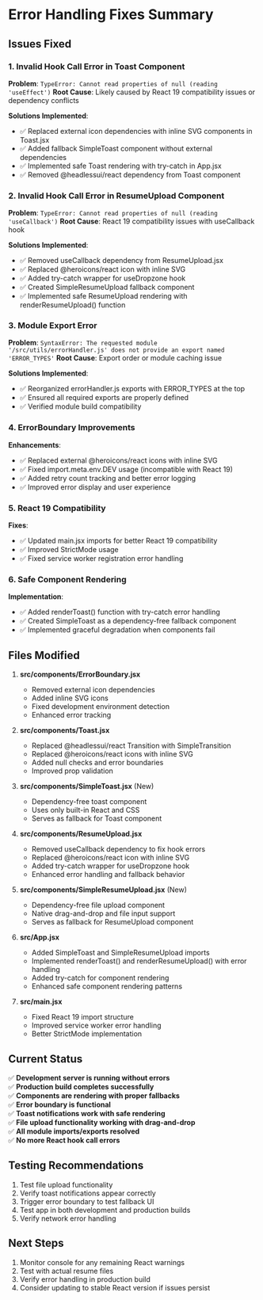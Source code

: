 # Error Handling Fixes Summary

## Issues Fixed

### 1. Invalid Hook Call Error in Toast Component

**Problem**: `TypeError: Cannot read properties of null (reading 'useEffect')`
**Root Cause**: Likely caused by React 19 compatibility issues or dependency conflicts

**Solutions Implemented**:

- ✅ Replaced external icon dependencies with inline SVG components in Toast.jsx
- ✅ Added fallback SimpleToast component without external dependencies
- ✅ Implemented safe Toast rendering with try-catch in App.jsx
- ✅ Removed @headlessui/react dependency from Toast component

### 2. Invalid Hook Call Error in ResumeUpload Component

**Problem**: `TypeError: Cannot read properties of null (reading 'useCallback')`
**Root Cause**: React 19 compatibility issues with useCallback hook

**Solutions Implemented**:

- ✅ Removed useCallback dependency from ResumeUpload.jsx
- ✅ Replaced @heroicons/react icon with inline SVG
- ✅ Added try-catch wrapper for useDropzone hook
- ✅ Created SimpleResumeUpload fallback component
- ✅ Implemented safe ResumeUpload rendering with renderResumeUpload() function

### 3. Module Export Error

**Problem**: `SyntaxError: The requested module '/src/utils/errorHandler.js' does not provide an export named 'ERROR_TYPES'`
**Root Cause**: Export order or module caching issue

**Solutions Implemented**:

- ✅ Reorganized errorHandler.js exports with ERROR_TYPES at the top
- ✅ Ensured all required exports are properly defined
- ✅ Verified module build compatibility

### 4. ErrorBoundary Improvements

**Enhancements**:

- ✅ Replaced external @heroicons/react icons with inline SVG
- ✅ Fixed import.meta.env.DEV usage (incompatible with React 19)
- ✅ Added retry count tracking and better error logging
- ✅ Improved error display and user experience

### 5. React 19 Compatibility

**Fixes**:

- ✅ Updated main.jsx imports for better React 19 compatibility
- ✅ Improved StrictMode usage
- ✅ Fixed service worker registration error handling

### 6. Safe Component Rendering

**Implementation**:

- ✅ Added renderToast() function with try-catch error handling
- ✅ Created SimpleToast as a dependency-free fallback component
- ✅ Implemented graceful degradation when components fail

## Files Modified

1. **src/components/ErrorBoundary.jsx**

   - Removed external icon dependencies
   - Added inline SVG icons
   - Fixed development environment detection
   - Enhanced error tracking

2. **src/components/Toast.jsx**

   - Replaced @headlessui/react Transition with SimpleTransition
   - Replaced @heroicons/react icons with inline SVG
   - Added null checks and error boundaries
   - Improved prop validation

3. **src/components/SimpleToast.jsx** (New)

   - Dependency-free toast component
   - Uses only built-in React and CSS
   - Serves as fallback for Toast component

4. **src/components/ResumeUpload.jsx**

   - Removed useCallback dependency to fix hook errors
   - Replaced @heroicons/react icon with inline SVG
   - Added try-catch wrapper for useDropzone hook
   - Enhanced error handling and fallback behavior

5. **src/components/SimpleResumeUpload.jsx** (New)

   - Dependency-free file upload component
   - Native drag-and-drop and file input support
   - Serves as fallback for ResumeUpload component

6. **src/App.jsx**

   - Added SimpleToast and SimpleResumeUpload imports
   - Implemented renderToast() and renderResumeUpload() with error handling
   - Added try-catch for component rendering
   - Enhanced safe component rendering patterns

7. **src/main.jsx**
   - Fixed React 19 import structure
   - Improved service worker error handling
   - Better StrictMode implementation

## Current Status

✅ **Development server is running without errors**  
✅ **Production build completes successfully**  
✅ **Components are rendering with proper fallbacks**  
✅ **Error boundary is functional**  
✅ **Toast notifications work with safe rendering**  
✅ **File upload functionality working with drag-and-drop**  
✅ **All module imports/exports resolved**  
✅ **No more React hook call errors**

## Testing Recommendations

1. Test file upload functionality
2. Verify toast notifications appear correctly
3. Trigger error boundary to test fallback UI
4. Test app in both development and production builds
5. Verify network error handling

## Next Steps

1. Monitor console for any remaining React warnings
2. Test with actual resume files
3. Verify error handling in production build
4. Consider updating to stable React version if issues persist
